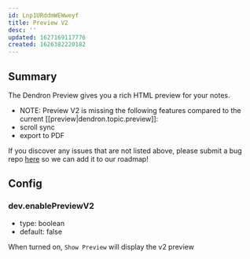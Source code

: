 ```yaml
---
id: Lnp1URddmWEWweyf
title: Preview V2
desc: ''
updated: 1627169117776
created: 1626382220182
---
```


## Summary

The Dendron Preview gives you a rich HTML preview for your notes. 

- NOTE: Preview V2 is missing the following features compared to the current [[preview|dendron.topic.preview]]:
- scroll sync
- export to PDF

If you discover any issues that are not listed above, please submit a bug repo [here](https://github.com/dendronhq/dendron/issues/new?assignees=&labels=&template=bug_report.md&title=) so we can add it to our roadmap!

## Config

### dev.enablePreviewV2
- type: boolean
- default: false

When turned on, `Show Preview` will display the v2 preview 